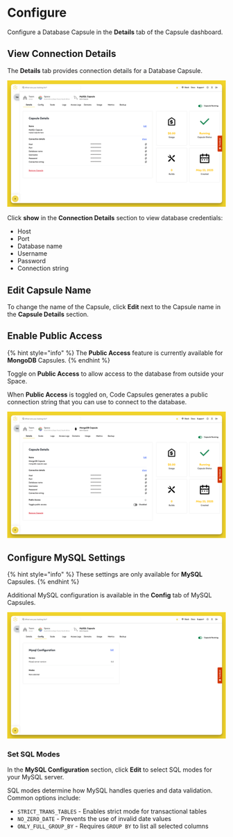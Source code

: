 # Configure

Configure a Database Capsule in the **Details** tab of the Capsule dashboard.

## View Connection Details

The **Details** tab provides connection details for a Database Capsule.

![Database Connection Details](../.gitbook/assets/database-capsule/config/mysql-details.png)

Click **show** in the **Connection Details** section to view database credentials:

- Host
- Port
- Database name
- Username
- Password
- Connection string

## Edit Capsule Name

To change the name of the Capsule, click **Edit** next to the Capsule name in the **Capsule Details** section.

## Enable Public Access

{% hint style="info" %}
The **Public Access** feature is currently available for **MongoDB** Capsules.
{% endhint %}

Toggle on **Public Access** to allow access to the database from outside your Space.

When **Public Access** is toggled on, Code Capsules generates a public connection string that you can use to connect to the database.

![MongoDB Public Access](../.gitbook/assets/database-capsule/config/mongo-details.png)

## Configure MySQL Settings

{% hint style="info" %}
These settings are only available for **MySQL** Capsules.
{% endhint %}

Additional MySQL configuration is available in the **Config** tab of MySQL Capsules.

![MySQL Configuration](../.gitbook/assets/database-capsule/config/mysql-config.png)

### Set SQL Modes

In the **MySQL Configuration** section, click **Edit** to select SQL modes for your MySQL server.

SQL modes determine how MySQL handles queries and data validation. Common options include:

- `STRICT_TRANS_TABLES` - Enables strict mode for transactional tables
- `NO_ZERO_DATE` - Prevents the use of invalid date values
- `ONLY_FULL_GROUP_BY` - Requires `GROUP BY` to list all selected columns
